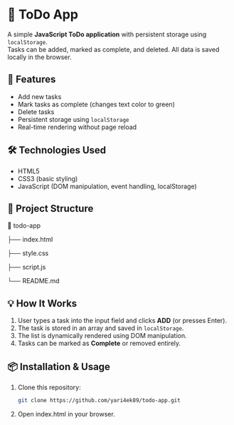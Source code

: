 # 📝 ToDo App

A simple **JavaScript ToDo application** with persistent storage using `localStorage`.  
Tasks can be added, marked as complete, and deleted. All data is saved locally in the browser.

## 🚀 Features
- Add new tasks
- Mark tasks as complete (changes text color to green)
- Delete tasks
- Persistent storage using `localStorage`
- Real-time rendering without page reload

## 🛠️ Technologies Used
- HTML5
- CSS3 (basic styling)
- JavaScript (DOM manipulation, event handling, localStorage)

## 📂 Project Structure
📁 todo-app 

├── index.html

├── style.css

├── script.js

└── README.md


## 💡 How It Works
1. User types a task into the input field and clicks **ADD** (or presses Enter).
2. The task is stored in an array and saved in `localStorage`.
3. The list is dynamically rendered using DOM manipulation.
4. Tasks can be marked as **Complete** or removed entirely.

## 📦 Installation & Usage
1. Clone this repository:
   ```bash
   git clone https://github.com/yari4ek89/todo-app.git
2. Open index.html in your browser.
